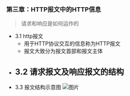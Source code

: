 ### 第三章：HTTP报文中的HTTP信息

> 请求和响应是如何运作的

* 3.1 http报文
  - 用于HTTP协议交互的信息称为HTTP报文
  - 报文大致分为报文首部和报文主体
* 3.2 请求报文及响应报文的结构
  - 
* 3.3 报文结构示意图
![图片](https://github.com/havenBoy/notes/raw/master/img/5.jpg)